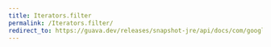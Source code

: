 ```yaml
---
title: Iterators.filter
permalink: /Iterators.filter/
redirect_to: https://guava.dev/releases/snapshot-jre/api/docs/com/google/common/collect/Iterators.html#filter-java.util.Iterator-java.lang.Class-
---
```

